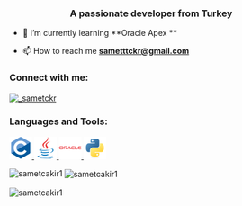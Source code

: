 <h3 align="center">A passionate developer from Turkey</h3>

- 🌱 I’m currently learning **Oracle Apex **

- 📫 How to reach me **sametttckr@gmail.com**

<h3 align="left">Connect with me:</h3>
<p align="left">
<a href="https://instagram.com/_sametckr" target="blank"><img align="center" src="https://raw.githubusercontent.com/rahuldkjain/github-profile-readme-generator/master/src/images/icons/Social/instagram.svg" alt="_sametckr" height="30" width="40" /></a>
</p>

<h3 align="left">Languages and Tools:</h3>
<p align="left"> <a href="https://www.cprogramming.com/" target="_blank" rel="noreferrer"> <img src="https://raw.githubusercontent.com/devicons/devicon/master/icons/c/c-original.svg" alt="c" width="40" height="40"/> </a> <a href="https://www.java.com" target="_blank" rel="noreferrer"> <img src="https://raw.githubusercontent.com/devicons/devicon/master/icons/java/java-original.svg" alt="java" width="40" height="40"/> </a> <a href="https://www.oracle.com/" target="_blank" rel="noreferrer"> <img src="https://raw.githubusercontent.com/devicons/devicon/master/icons/oracle/oracle-original.svg" alt="oracle" width="40" height="40"/> </a> <a href="https://www.python.org" target="_blank" rel="noreferrer"> <img src="https://raw.githubusercontent.com/devicons/devicon/master/icons/python/python-original.svg" alt="python" width="40" height="40"/> </a> </p>

<p><img align="left" src="https://github-readme-stats.vercel.app/api/top-langs?username=sametcakir1&show_icons=true&locale=en&layout=compact" alt="sametcakir1" /></p>

<p>&nbsp;<img align="center" src="https://github-readme-stats.vercel.app/api?username=sametcakir1&show_icons=true&locale=en" alt="sametcakir1" /></p>

<p><img align="center" src="https://github-readme-streak-stats.herokuapp.com/?user=sametcakir1&" alt="sametcakir1" /></p>

